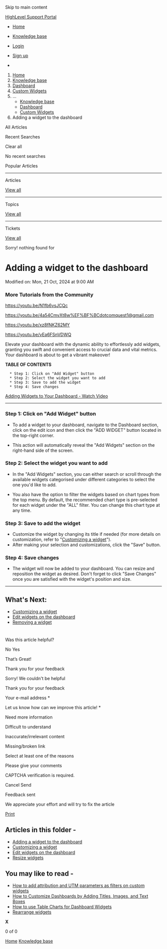 Skip to main content

[ HighLevel Support Portal ](https://help.gohighlevel.com)

  * [ Home ](/support/home)
  * [ Knowledge base ](/support/solutions)

  * [Login](/support/login)
  * [Sign up](/support/signup)
  * 

  1. [Home](/support/home)
  2. [Knowledge base](/support/solutions)
  3. [Dashboard](/support/solutions/48000449586)
  4. [Custom Widgets](/support/solutions/folders/155000000192)
  5. ... 
     * [Knowledge base](/support/solutions)
     * [Dashboard](/support/solutions/48000449586)
     * [Custom Widgets](/support/solutions/folders/155000000192)
  6. Adding a widget to the dashboard

All  Articles 

Recent Searches

Clear all

No recent searches

Popular Articles

* * *

Articles

[View all](/support/search/solutions)

* * *

Topics

[View all](/support/search/topics)

* * *

Tickets

[View all](/support/search/tickets)

Sorry! nothing found for   

# Adding a widget to the dashboard

Modified on: Mon, 21 Oct, 2024 at 9:00 AM

### More Tutorials from the Community

<https://youtu.be/N1fb6vsJCQc>

<https://youtu.be/4a54CmvXt8w%EF%BF%BCdotcomquest1@gmail.com>

<https://youtu.be/xz8fNKZ62MY>

<https://youtu.be/vEa6FSnVDWQ>

Elevate your dashboard with the dynamic ability to effortlessly add widgets, granting you swift and convenient access to crucial data and vital metrics. Your dashboard is about to get a vibrant makeover!

**TABLE OF CONTENTS**

      * Step 1: Click on "Add Widget" button
      * Step 2: Select the widget you want to add
      * Step 3: Save to add the widget
      * Step 4: Save changes

[](https://www.loom.com/share/7a82edfe80fc4e43961577bc77d0fc32)

[Adding Widgets to Your Dashboard - Watch Video](https://www.loom.com/share/7a82edfe80fc4e43961577bc77d0fc32)

[](https://www.loom.com/share/7a82edfe80fc4e43961577bc77d0fc32)

* * *

### **Step 1: Click on "Add Widget" button**

  * To add a widget to your dashboard, navigate to the Dashboard section, click on the edit icon and then click the "ADD WIDGET" button located in the top-right corner.  

  * This action will automatically reveal the "Add Widgets" section on the right-hand side of the screen.  

### **Step 2: Select the widget you want to add**

  * In the "Add Widgets" section, you can either search or scroll through the available widgets categorised under different categories to select the one you'd like to add.  

  * You also have the option to filter the widgets based on chart types from the top menu. By default, the recommended chart type is pre-selected for each widget under the "ALL" filter. You can change this chart type at any time.  

### **Step 3: Save to add the widget**

  * Customize the widget by changing its title if needed (for more details on customization, refer to "[Customizing a widget](https://help.gohighlevel.com/en/support/solutions/articles/155000001207)").
  * After making your selection and customizations, click the "Save" button.  

### **Step 4: Save changes**

  * The widget will now be added to your dashboard. You can resize and reposition the widget as desired. Don't forget to click "Save Changes" once you are satisfied with the widget's position and size.  

* * *

## **What's Next:**

  * [Customizing a widget](https://help.gohighlevel.com/en/support/solutions/articles/155000001207)
  * [Edit widgets on the dashboard](https://help.gohighlevel.com/en/support/solutions/articles/155000001208)
  * [Removing a widget](https://help.gohighlevel.com/en/support/solutions/articles/155000001211)

###   

#   

###   

Was this article helpful?

No  Yes 

That’s Great!

Thank you for your feedback

Sorry! We couldn't be helpful

Thank you for your feedback

Your e-mail address *

Let us know how can we improve this article! *

Need more information 

Difficult to understand 

Inaccurate/irrelevant content 

Missing/broken link 

Select at least one of the reasons 

Please give your comments 

CAPTCHA verification is required. 

Cancel  Send 

Feedback sent

We appreciate your effort and will try to fix the article

[Print](javascript:print\(\))

## Articles in this folder -

  * [Adding a widget to the dashboard](/support/solutions/articles/155000001206-adding-a-widget-to-the-dashboard)
  * [Customizing a widget](/support/solutions/articles/155000001207-customizing-a-widget)
  * [Edit widgets on the dashboard](/support/solutions/articles/155000001208-edit-widgets-on-the-dashboard)
  * [Resize widgets](/support/solutions/articles/155000001209-resize-widgets)

## You may like to read -

  * [How to add attribution and UTM parameters as filters on custom widgets](/support/solutions/articles/155000002549-how-to-add-attribution-and-utm-parameters-as-filters-on-custom-widgets)
  * [How to Customize Dashboards by Adding Titles, Images, and Text Boxes](/support/solutions/articles/155000003045-how-to-customize-dashboards-by-adding-titles-images-and-text-boxes)
  * [How to use Table Charts for Dashboard Widgets](/support/solutions/articles/155000002098-how-to-use-table-charts-for-dashboard-widgets)
  * [Rearrange widgets](/support/solutions/articles/155000001210-rearrange-widgets)

**X**

0 of 0 []()

[Home](/support/home) [Knowledge base](/support/solutions)
